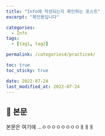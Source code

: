 ```yaml
---
title: "Info에 작성되는지 확인하는 포스트"
excerpt: "확인용입니다"

categories:
  - Info
tags:
  - [tag1, tag2]

permalink: /categories4/practice4/

toc: true
toc_sticky: true

date: 2022-07-24
last_modified_at: 2022-07-24
---
```


## 🦥 본문

본문은 여기에 ...ㅇㅇㅇㅇㅇㅇㅇㅇㅐㅐㅐ
